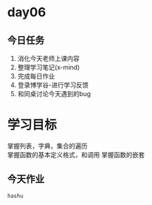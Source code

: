 # day06

## 今日任务

1. 消化今天老师上课内容
2. 整理学习笔记\(x-mind\)
3. 完成每日作业
4. 登录博学谷-进行学习反馈
5. 和同桌讨论今天遇到的bug

# 学习目标

掌握列表，字典，集合的遍历  
掌握函数的基本定义格式，和调用
掌握函数的嵌套

## 今天作业

```
hashu

```

